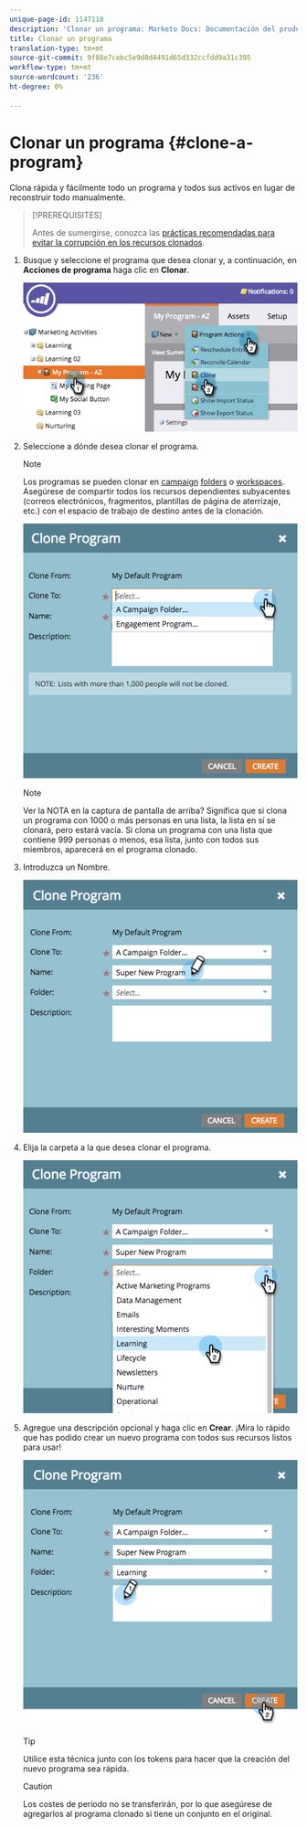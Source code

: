 ```yaml
---
unique-page-id: 1147110
description: 'Clonar un programa: Marketo Docs: Documentación del producto'
title: Clonar un programa
translation-type: tm+mt
source-git-commit: 9f88e7cebc5e9d0d4491d65d332ccfdd9a31c395
workflow-type: tm+mt
source-wordcount: '236'
ht-degree: 0%

---
```



# Clonar un programa {#clone-a-program}

Clona rápida y fácilmente todo un programa y todos sus activos en lugar de reconstruir todo manualmente.

>[!PREREQUISITES]
>
>Antes de sumergirse, conozca las [prácticas recomendadas para evitar la corrupción en los recursos clonados](https://nation.marketo.com/t5/Knowledgebase/Avoiding-Corruption-in-Cloned-Assets/ta-p/249729).

1. Busque y seleccione el programa que desea clonar y, a continuación, en **Acciones de programa** haga clic en **Clonar**.

   ![](assets/image2014-9-5-14-3a31-3a49.png)

1. Seleccione a dónde desea clonar el programa.

   >[!NOTE]
   >
   >Los programas se pueden clonar en [campaign](/help/marketo/product-docs/core-marketo-concepts/miscellaneous/create-new-campaign-folder.md) [folders](/help/marketo/product-docs/core-marketo-concepts/miscellaneous/create-new-campaign-folder.md) o [workspaces](/help/marketo/product-docs/administration/workspaces-and-person-partitions/create-a-new-workspace.md). Asegúrese de compartir todos los recursos dependientes subyacentes (correos electrónicos, fragmentos, plantillas de página de aterrizaje, etc.) con el espacio de trabajo de destino antes de la clonación.

   ![](assets/cloneto.png)

   >[!NOTE]
   >
   >Ver la NOTA en la captura de pantalla de arriba? Significa que si clona un programa con 1000 o más personas en una lista, la lista en sí se clonará, pero estará vacía. Si clona un programa con una lista que contiene 999 personas o menos, esa lista, junto con todos sus miembros, aparecerá en el programa clonado.

1. Introduzca un Nombre.

   ![](assets/cloneprogramname.png)

1. Elija la carpeta a la que desea clonar el programa.

   ![](assets/choosefolderclone.png)

1. Agregue una descripción opcional y haga clic en **Crear**. ¡Mira lo rápido que has podido crear un nuevo programa con todos sus recursos listos para usar!

   ![](assets/createclone.png)

   >[!TIP]
   >
   >Utilice esta técnica junto con los tokens para hacer que la creación del nuevo programa sea rápida.

   >[!CAUTION]
   >
   >Los costes de período no se transferirán, por lo que asegúrese de agregarlos al programa clonado si tiene un conjunto en el original.
